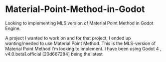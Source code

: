# Material-Point-Method-in-Godot

Looking to implementing MLS version of Material Point Method in Godot Engine.

A project I wanted to work on and for that project, I ended up wanting/needed to use Material Point Method. 
This is the MLS-version of Material Point Method I'm looking to implement. 
I have been using Godot 4 , v4.0.beta1.official [20d667284] being the latest

